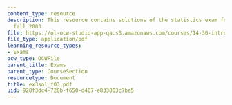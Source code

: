 ```yaml
---
content_type: resource
description: This resource contains solutions of the statistics exam for the semester,
  fall 2003.
file: https://ol-ocw-studio-app-qa.s3.amazonaws.com/courses/14-30-introduction-to-statistical-method-in-economics-spring-2006/928f3dc4720bf650d407e833803c7be5_ex3sol_f03.pdf
file_type: application/pdf
learning_resource_types:
- Exams
ocw_type: OCWFile
parent_title: Exams
parent_type: CourseSection
resourcetype: Document
title: ex3sol_f03.pdf
uid: 928f3dc4-720b-f650-d407-e833803c7be5
---
```

